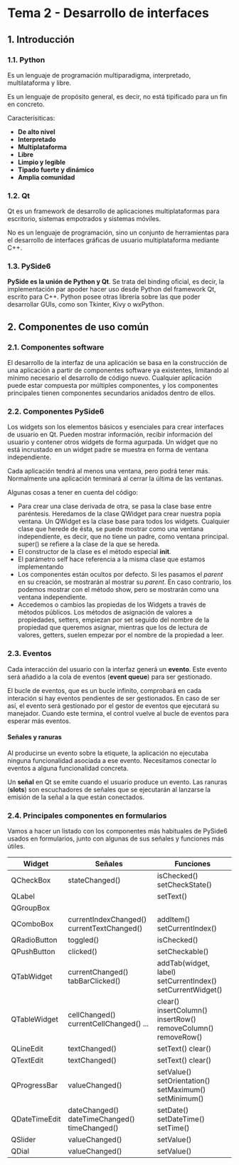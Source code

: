 # Tema 2 - Desarrollo de interfaces
## 1. Introducción
### 1.1. Python
Es un lenguaje de programación multiparadigma, interpretado, multilataforma y libre.

Es un lenguaje de propósito general, es decir, no está tipificado para un fin en concreto.

Caracterísiticas:
- **De alto nivel**
- **Interpretado**
- **Multiplataforma**
- **Libre**
- **Limpio y legible**
- **Tipado fuerte y dinámico**
- **Amplia comunidad**

### 1.2. Qt
Qt es un framework de desarrollo de aplicaciones multiplataformas para escritorio, sistemas empotrados y sistemas móviles.

No es un lenguaje de programación, sino un conjunto de herramientas para el desarrollo de interfaces gráficas de usuario multiplataforma mediante C++.

### 1.3. PySide6
**PySide es la unión de Python y Qt**. Se trata del binding oficial, es decir, la implementación par apoder hacer uso desde Python del framework Qt, escrito para C++. Python posee otras librería sobre las que poder desarrollar GUIs, como son Tkinter, Kivy o wxPython.

## 2. Componentes de uso común
### 2.1. Componentes software
El desarrollo de la interfaz de una aplicación se basa en la construcción de una aplicación a partir de componentes software ya existentes, limitando al mínimo necesario el desarrollo de código nuevo. Cualquier aplicación puede estar compuesta por múltiples componentes, y los componentes principales tienen componentes secundarios anidados dentro de ellos.

### 2.2. Componentes PySide6
Los widgets son los elementos básicos y esenciales para crear interfaces de usuario en Qt. Pueden mostrar información, recibir información del usuario y contener otros widgets de forma agurpada. Un widget que no está incrustado en un widget padre se muestra en forma de ventana independiente.

Cada aplicación tendrá al menos una ventana, pero podrá tener más. Normalmente una aplicación terminará al cerrar la última de las ventanas.

Algunas cosas a tener en cuenta del código:
- Para crear una clase derivada de otra, se pasa la clase base entre paréntesis. Heredamos de la clase QWidget para crear nuestra popia ventana. Un QWidget es la clase base para todos los widgets. Cualquier clase que herede de ésta, se puede mostrar como una ventana independiente, es decir, que no tiene un padre, como ventana principal. super() se refiere a la clase de la que se hereda.
- El constructor de la clase es el método especial __init__.
- El parámetro self hace referencia a la misma clase que estamos implementando
- Los componentes están ocultos por defecto. Si les pasamos el *parent* en su creación, se mostrarán al mostrar su *parent*. En caso contrario, los podemos mostrar con el método show, pero se mostrarán como una ventana independiente.
- Accedemos o cambios las propiedas de los Widgets a través de métodos públicos. Los métodos de asignación de valores a propiedades, setters, empiezan por set seguido del nombre de la propiedad que queremos asignar, mientras que los de lectura de valores, getters, suelen empezar por el nombre de la propiedad a leer.

### 2.3. Eventos
Cada interacción del usuario con la interfaz generá un **evento**. Este evento será añadido a la cola de eventos (**event queue**) para ser gestionado.

El bucle de eventos,  que es un bucle infinito, comprobará en cada interación si hay eventos pendientes de ser gestionados. En caso de ser así, el evento será gestionado por el gestor de eventos que ejecutará su manejador. Cuando este termina, el control vuelve al bucle de eventos para esperar más eventos.

#### Señales y ranuras
Al producirse un evento sobre la etiquete, la aplicación no ejecutaba ninguna funcionalidad asociada a ese evento. Necesitamos conectar lo eventos a alguna funcionalidad concreta.

Un **señal** en Qt se emite cuando el usuario produce un evento. Las ranuras (**slots**) son escuchadores de señales que se ejecutarán al lanzarse la emisión de la señal a la que están conectados.

### 2.4. Principales componentes en formularios
Vamos a hacer un listado con los componentes más habituales de PySide6 usados en formularios, junto con algunas de sus señales y funciones más útiles.

| Widget | Señales | Funciones |
| --- | --- | --- |
| QCheckBox | stateChanged() | isChecked() setCheckState() |
| QLabel |  | setText() |
| QGroupBox |  |  |
| QComboBox | currentIndexChanged() currentTextChanged() | addItem() setCurrentIndex() |
| QRadioButton | toggled() | isChecked() |
| QPushButton | clicked() | setCheckable() |
| QTabWidget | currentChanged() tabBarClicked() | addTab(widget, label) setCurrentIndex() setCurrentWidget() |
| QTableWidget | cellChanged() currentCellChanged() ... | clear() insertColumn() insertRow() removeColumn() removeRow() |
| QLineEdit | textChanged() | setText() clear() |
| QTextEdit | textChanged() | setText() clear() |
| QProgressBar | valueChanged() | setValue() setOrientation() setMaximum() setMinimum() |
| QDateTimeEdit | dateChanged() dateTimeChanged() timeChanged() | setDate() setDateTime() setTime() |
| QSlider | valueChanged() | setValue() |
| QDial | valueChanged() | setValue() |